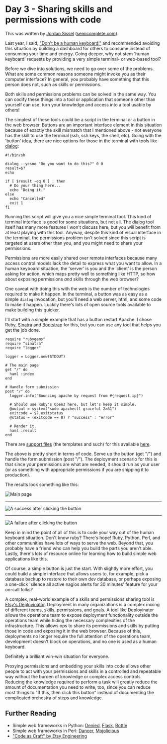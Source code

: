 # Day 3 - Sharing skills and permissions with code

This was written by [Jordan Sissel](http://twitter.com/jordansissel)
([semicomplete.com](http://semicomplete.com)).

Last year, I said, ["Don't be a human
keyboard,"](http://sysadvent.blogspot.com/2010/12/day-13-dont-be-human-keyboard.html)
and recommended avoiding this situation by building a dashboard for others to
consume instead of consuming your time and energy. Going deeper, why not stem
'human keyboard' requests by providing a very simple terminal- or web-based
tool?

Before we dive into solutions, we need to go over some of the problems. What
are some common reasons someone might invoke you as their computer interface?
In general, you probably have something that this person does not, such as
skills or permissions. 

Both skills and permissions problems can be solved in the same way. You can
codify these things into a tool or application that someone other than yourself
can use: turn your knowledge and access into a tool usable by others!

The simplest of these tools could be a script in the terminal or a button in
the web browser. Buttons are an important interface element in this situation
because of exactly the skill mismatch that I mentioned above - not everyone has
the skill to use the terminal (ssh, ssh keys, the shell, etc).  Going with the
'button' idea, there are nice options for those in the terminal with tools like
[dialog](http://invisible-island.net/dialog/):

    #!/bin/sh

    dialog --yesno "Do you want to do this?" 0 0
    result=$?
    echo

    if [ $result -eq 0 ] ; then
      # Do your thing here...
      echo "Doing it."
    else
      echo "Cancelled"
      exit 1
    fi

Running this script will give you a nice simple terminal tool. This kind of
terminal interface is good for some situations, but not all. The
[dialog](http://invisible-island.net/dialog/) tool itself has many more
features I won't discuss here, but you will benefit from at least playing with
this tool. Anyway, despite this kind of visual interface in the terminal, the
permissions problem isn't solved since this script is targeted at users other
than you, and you might need to share your permissions.

Permissions are more easily shared over remote interfaces because many access
control models lack the detail to express what you want to allow. In a human
keyboard situation, the 'server' is you and the 'client' is the person asking
for action, which maps pretty well to something like HTTP, so how about
exposing permissions _and_ skills through the web browser?

One caveat with doing this with the web is the number of technologies required
to make it happen. In the terminal, a button was as easy as a simple `dialog`
invocation, but you'll need a web server, html, and some code to make it
happen. Luckily there's lots of open source tools available to make building
this quicker.

I'll start with a simple example that has a button restart Apache. I chose Ruby,
[Sinatra](http://www.sinatrarb.com/) and
[Bootstrap](http://twitter.github.com/bootstrap/) for this, but you can use any
tool that helps you get the job done.

    require "rubygems"
    require "sinatra"
    require "logger"

    logger = Logger.new(STDOUT)

    # The main page
    get "/" do
      haml :index
    end

    # Handle form submission
    post "/" do
      logger.info("Bouncing apache by request from #{request.ip}")

      # Should use Ruby's Open3 here, but let's keep it simple.
      @output = system("sudo apachectl graceful 2>&1")
      exitcode = $?.exitstatus
      @status = (exitcode == 0) ? "success" : "error"

      # Render it.
      haml :result
    end

There are [support
files](https://github.com/jordansissel/sysadvent/tree/master/2011/03/code/bounce-it)
(the templates and such) for this available
[here](https://github.com/jordansissel/sysadvent/tree/master/2011/03/code/bounce-it).

The above is pretty short in terms of code. Serve up the button (get "/") and
handle the form submission (post "/"). The deployment scenario for this is that
since your permissions are what are needed, it should run as your user (or as
something with appropriate permissions if you are shipping it to production).

The results look something like this:

![Main page](https://github.com/jordansissel/sysadvent/raw/master/2011/03/media/main-page.png)

---

![A success after clicking the button](https://github.com/jordansissel/sysadvent/raw/master/2011/03/media/success.png)

---

![A failure after clicking the button](https://github.com/jordansissel/sysadvent/raw/master/2011/03/media/failure.png)

Keep in mind the point of all of this is to code your way out of the human
keyboard situation. Don't know ruby? There's hope! Ruby, Python, Perl, and
other communities have lots of ways to serve the web. Beyond that, you probably
have a friend who can help you build the parts you aren't able. Lastly, there's
lots of resource online for learning how to build simple web applications like
this.

Of course, a simple button is just the start. With slightly more effort, you
could build a simple interface that allows users to, for example, pick a
database backup to restore to their own dev database, or perhaps exposing a
one-click 'silence all active nagios alerts for 30 minutes' feature for your
on-call folks?

A complex, real-world example of a skills and permissions sharing tool is
[Etsy's Deployinator](https://github.com/etsy/deployinator). Deployment in
many organizations is a complex mixing of different teams, skills,
permissions, and goals. A tool like Deployinator allows the operations team
to expose deployment functionality outside the operations team while hiding
the necessary complexities of the infrastructure. This allows ops to share
its permissions and skills by putting those in code and exposing it in the web
browser. Because of this, deployments no longer require the full attention of
the operations team, development doesn't block on operations, and no one is
used as a human keyboard. 

Definitely a brilliant win-win situation for everyone.

Proxying permissions and embedding your skills into code allows other
people to act with your permissions and skills in a controlled and repeatable
way without the burden of knowledge or complex access controls. Reducing the
knowledge required to perform a task will greatly reduce the amount of
documentation you need to write, too, since you can reduce most things to "If
this, then click this button" instead of documenting the complicated orchestra
of steps and knowledge.

## Further Reading

* Simple web frameworks in Python: [Denied](http://denied.immersedcode.org/), [Flask](http://flask.pocoo.org/), [Bottle](http://bottlepy.org/docs/dev/)
* Simple web frameworks in Perl: [Dancer](http://perldancer.org/), [Mojolicious](http://www.mojolicious.org/)
* ["Code as Craft" by Etsy Engineering](http://codeascraft.etsy.com/)

